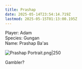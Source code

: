```yaml
---
title: Prashap
date: 2025-05-14T23:54:14.719Z
lastmod: 2025-05-15T01:13:00.195Z
---
```

Player: Adam\
Species: Gungan\
Name: Prashap Ba'as

![Prashap Portrait.png|250](Prashap%20Portrait.png%7C250)

Gambler?
